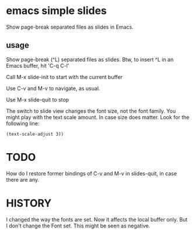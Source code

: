 # emacs simple slides

Show page-break separated files as slides in Emacs.

## usage

Show page-break (^L) separated files as slides.
Btw, to insert ^L in an Emacs buffer, hit 'C-q C-l'

Call M-x slide-init to start with the current buffer

Use C-v and M-v to navigate, as usual. 

Use M-x slide-quit to stop


The switch to slide view changes the font size, not the font family. 
You might play with the text scale amount. In case size does matter.
Look for the following line:

    (text-scale-adjust 3))


# TODO
 
How do I restore former bindings of C-v and M-v in slides-quit, in case there are any.


# HISTORY

I changed the way the fonts are set. Now it affects the local buffer only.
But I don't change the Font set. This might be seen as negative.
